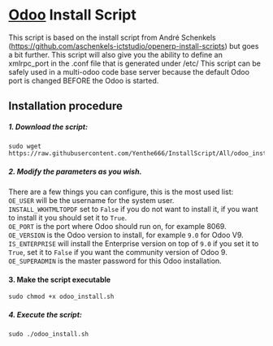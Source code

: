 # [Odoo](https://www.odoo.com "Odoo's Homepage") Install Script

This script is based on the install script from André Schenkels (https://github.com/aschenkels-ictstudio/openerp-install-scripts)
but goes a bit further. This script will also give you the ability to define an xmlrpc_port in the .conf file that is generated under /etc/
This script can be safely used in a multi-odoo code base server because the default Odoo port is changed BEFORE the Odoo is started.

## Installation procedure

##### 1. Download the script:
```
sudo wget https://raw.githubusercontent.com/Yenthe666/InstallScript/All/odoo_install.sh
```
##### 2. Modify the parameters as you wish.
There are a few things you can configure, this is the most used list:<br/>
```OE_USER``` will be the username for the system user.<br/>
```INSTALL_WKHTMLTOPDF``` set to ```False``` if you do not want to install it, if you want to install it you should set it to ```True```.<br/>
```OE_PORT``` is the port where Odoo should run on, for example 8069.<br/>
```OE_VERSION``` is the Odoo version to install, for example ```9.0``` for Odoo V9.<br/>
```IS_ENTERPRISE``` will install the Enterprise version on top of ```9.0``` if you set it to ```True```, set it to ```False``` if you want the community version of Odoo 9.<br/>
```OE_SUPERADMIN``` is the master password for this Odoo installation.<br/>

#### 3. Make the script executable
```
sudo chmod +x odoo_install.sh
```
##### 4. Execute the script:
```
sudo ./odoo_install.sh
```
